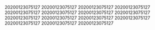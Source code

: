 20200123075127
20200123075127
20200123075127
20200123075127
20200123075127
20200123075127
20200123075127
20200123075127
20200123075127
20200123075127
20200123075127
20200123075127
20200123075127
20200123075127
20200123075127
